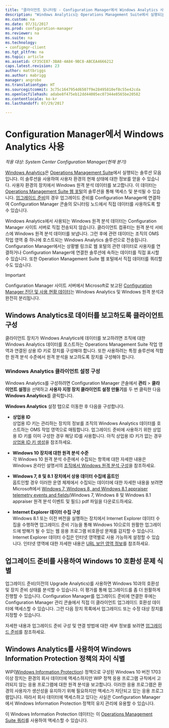 ```yaml
---
title: "클라이언트 모니터링 - Configuration Manager에서 Windows Analytics 사용 | Microsoft Docs"
description: "Windows Analytics는 Operations Management Suite에서 실행되는 솔루션 모음으로, 사용자 환경의 장치에서 보고되는 Windows 원격 분석 데이터를 활용하여 사용자 환경의 현재 상태에 대한 귀중한 정보를 얻을 수 있도록 합니다."
ms.custom: na
ms.date: 07/31/2017
ms.prod: configuration-manager
ms.reviewer: na
ms.suite: na
ms.technology:
- configmgr-client
ms.tgt_pltfrm: na
ms.topic: article
ms.assetid: CF35CE87-3BA8-4A84-9BC8-ABCEA4666212
caps.latest.revision: 23
author: mattbriggs
ms.author: mabrigg
manager: angrobe
ms.translationtype: HT
ms.sourcegitcommit: 3c75c1647954d6507f9e28495810ef8c55e42cda
ms.openlocfilehash: adabe8f475eb12dd44005ec07344e8565be20582
ms.contentlocale: ko-kr
ms.lasthandoff: 07/29/2017

---
```


# <a name="use-windows-analytics-with-configuration-manager"></a>Configuration Manager에서 Windows Analytics 사용

*적용 대상: System Center Configuration Manager(현재 분기)*

[Windows Analytics](https://www.microsoft.com/en-us/WindowsForBusiness/windows-analytics)은 [Operations Management Suite](/azure/operations-management-suite/operations-management-suite-overview)에서 실행되는 솔루션 모음입니다. 이 솔루션을 사용하여 사용자 환경의 현재 상태에 대한 정보를 얻을 수 있습니다. 사용자 환경의 장치에서 Windows 원격 분석 데이터를 보고합니다. 이 데이터는 [Operations Management Suite 웹 포털](https://mms.microsoft.com)의 솔루션을 통해 액세스 및 분석될 수 있습니다. [업그레이드 준비](/sccm/core/clients/manage/upgrade/upgrade-analytics)의 경우 업그레이드 준비를 Configuration Manager에 연결하여 Configuration Manager 콘솔의 모니터링 노드에서 직접 데이터를 사용하도록 할 수 있습니다.

Windows Analytics에서 사용되는 Windows 원격 분석 데이터는 Configuration Manager 사이트 서버로 직접 전송되지 않습니다. 클라이언트 컴퓨터는 원격 분석 서비스에 Windows 원격 분석 데이터를 보냅니다. 그런 후에 관련 데이터는 조직의 OMS 작업 영역 중 하나에 호스트되는 Windows Analytics 솔루션으로 전송됩니다. Configuration Manager에서는 상황별 링크로 웹 포털의 관련 데이터로 사용자를 연결하거나 Configuration Manager에 연결한 솔루션에 속하는 데이터를 직접 표시할 수 있습니다. 또한 Operation Management Suite 웹 포털에서 직접 데이터를 쿼리할 수도 있습니다.

>[!Important]
>Configuration Manager 사이트 서버에서 Microsoft로 보고된 [Configuration Manager 진단 및 사용 현황 데이터](../../plan-design/diagnostics/diagnostics-and-usage-data.md)는 Windows Analytics 및 Windows 원격 분석과 완전히 분리됩니다.

## <a name="configure-clients-to-report-data-to-windows-analytics"></a>Windows Analytics로 데이터를 보고하도록 클라이언트 구성

클라이언트 장치가 Windows Analytics에 데이터를 보고하려면 조직에 대한 Windows Analytics 데이터를 호스트하는 Operations Management Suite 작업 영역과 연결된 상용 ID 키로 장치를 구성해야 합니다. 또한 사용하려는 특정 솔루션에 적합한 원격 분석 수준에서 원격 분석을 보고하도록 장치를 구성해야 합니다. 

### <a name="configure-windows-analytics-client-settings"></a>Windows Analytics 클라이언트 설정 구성
Windows Analytics를 구성하려면 Configuration Manager 콘솔에서 **관리** > **클라이언트 설정**을 선택하고 **사용자 지정 장치 클라이언트 설정 만들기**를 두 번 클릭한 다음 **Windows Analytics**를 클릭합니다.  

**Windows Analytics** 설정 탭으로 이동한 후 다음을 구성합니다.
  -  **상업용 ID**  
상업용 ID 키는 관리하는 장치의 정보를 조직의 Windows Analytics 데이터를 호스트하는 OMS 작업 영역으로 매핑합니다. 업그레이드 준비에 사용하기 위한 상업용 ID 키를 이미 구성한 경우 해당 ID를 사용합니다. 아직 상업용 ID 키가 없는 경우 [상업용 ID 키 생성]( https://technet.microsoft.com/itpro/windows/deploy/upgrade-readiness-get-started#generate-your-commercial-id-key)을 참조하세요.

  -  **Windows 10 장치에 대한 원격 분석 수준**   
각 Windows 10 원격 분석 수준에서 수집되는 항목에 대한 자세한 내용은 Windows 온라인 설명서의 [조직에서 Windows 원격 분석 구성](https://technet.microsoft.com/itpro/windows/manage/configure-windows-telemetry-in-your-organization#telemetry-levels)을 참조하세요.

  -  **Windows 7, 8 및 8.1 장치에서 상용 데이터 수집에 옵트인**   
옵트인할 경우 이러한 운영 체제에서 수집되는 데이터에 대한 자세한 내용을 보려면 Microsoft에서 [Windows 7, Windows 8, and Windows 8.1 appraiser telemetry events and fields](https://go.microsoft.com/fwlink/?LinkID=822965)(Windows 7, Windows 8 및 Windows 8.1 appraiser 원격 분석 이벤트 및 필드) pdf 파일을 다운로드하세요.

  -  **Internet Explorer 데이터 수집 구성**  
Windows 8.1 또는 이전 버전을 실행하는 장치에서 Internet Explorer 데이터 수집을 수행하면 업그레이드 준비 기능을 통해 Windows 10으로의 원활한 업그레이드에 방해가 될 수 있는 웹 응용 프로그램 비호환성 문제를 감지할 수 있습니다. Internet Explorer 데이터 수집은 인터넷 영역별로 사용 가능하게 설정할 수 있습니다. 인터넷 영역에 대한 자세한 내용은 [URL 보안 영역 정보](https://msdn.microsoft.com/library/ms537183(v=vs.85).aspx)를 참조하세요.

## <a name="use-upgrade-readiness-to-identify-windows-10-compatibility-issues"></a>업그레이드 준비를 사용하여 Windows 10 호환성 문제 식별

업그레이드 준비(이전의 Upgrade Analytics)를 사용하면 Windows 10과의 호환성 및 장치 준비 상태를 분석할 수 있습니다. 이 평가를 통해 업그레이드를 좀 더 원활하게 진행할 수 있습니다. Configuration Manager를 업그레이드 준비에 연결한 후에는 Configuration Manager 관리 콘솔에서 직접 이 클라이언트 업그레이드 호환성 데이터에 액세스할 수 있습니다. 그런 다음 장치 목록에서 업그레이드 또는 수정 대상 장치를 지정할 수 있습니다.

자세한 내용과 업그레이드 준비 구성 및 연결 방법에 대한 세부 정보를 보려면 [업그레이드 준비](../../clients/manage/upgrade/upgrade-analytics.md)를 참조하세요.

## <a name="use-windows-analytics-to-identify-gaps-in-windows-information-protection-policies"></a>Windows Analytics를 사용하여 Windows Information Protection 정책의 차이 식별

WIP([Windows Information Protection](https://docs.microsoft.com/en-us/windows/threat-protection/windows-information-protection/protect-enterprise-data-using-wip)) 정책으로 구성된 Windows 10 버전 1703 이상 장치는 환경의 회사 데이터에 액세스하지만 WIP 정책 응용 프로그램 규칙에서 고려되지 않는 응용 프로그램에 대한 원격 분석을 보고합니다. 이러한 응용 프로그램은 환경의 사용자가 생산성을 유지하기 위해 필요하지만 액세스가 차단되고 있는 응용 프로그램입니다. 따라서 회사 데이터에 액세스하고 있다는 사실은 Configuration Manager에서 Windows Information Protection 정책의 유지 관리에 유용할 수 있습니다. 

이 Windows Information Protection 데이터는 이 [Operations Management Suite 쿼리](https://go.microsoft.com/fwlink/?linkid=849952)를 사용하여 액세스할 수 있습니다.

